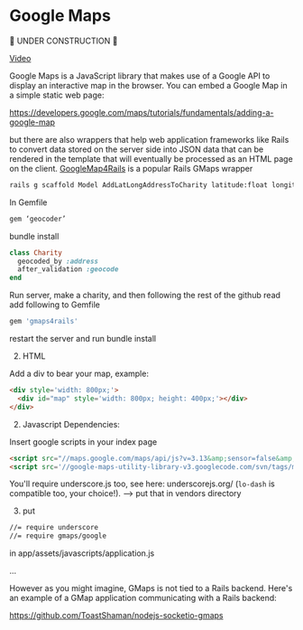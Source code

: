 Google Maps
================

:construction: UNDER CONSTRUCTION :construction:

[Video](https://www.youtube.com/watch?v=rAH78ga58_c)

Google Maps is a JavaScript library that makes use of a Google API to display an interactive map in the browser.  You can embed a Google Map in a simple static web page:

https://developers.google.com/maps/tutorials/fundamentals/adding-a-google-map

but there are also wrappers that help web application frameworks like Rails to convert data stored on the server side into JSON data that can be rendered in the template that will eventually be processed as an HTML page on the client.  [GoogleMap4Rails](https://github.com/apneadiving/Google-Maps-for-Rails) is a popular Rails GMaps wrapper

```sh
rails g scaffold Model AddLatLongAddressToCharity latitude:float longitude:float address:string
```

In Gemfile

```ruby 
gem ‘geocoder’
```

bundle install

```ruby
class Charity
  geocoded_by :address
  after_validation :geocode
end
```

Run server, make a charity, and then following the rest of the github read add following to Gemfile

```ruby
gem 'gmaps4rails'
```

restart the server and run bundle install


2) HTML

Add a div to bear your map, example:

```html
<div style='width: 800px;'>
  <div id="map" style='width: 800px; height: 400px;'></div>
</div>
```
2) Javascript Dependencies:

Insert google scripts in your index page

```html
<script src="//maps.google.com/maps/api/js?v=3.13&amp;sensor=false&amp;libraries=geometry" type="text/javascript"></script>
<script src='//google-maps-utility-library-v3.googlecode.com/svn/tags/markerclustererplus/2.0.14/src/markerclusterer_packed.js' type='text/javascript'></script>
```

You'll require underscore.js too, see here: underscorejs.org/ (`lo-dash` is compatible too, your choice!). —> put that in vendors directory

3) put 

```sh
//= require underscore
//= require gmaps/google
```

in app/assets/javascripts/application.js

...

However as you might imagine, GMaps is not tied to a Rails backend.  Here's an example of a GMap application communicating with a Rails backend:

https://github.com/ToastShaman/nodejs-socketio-gmaps



 

